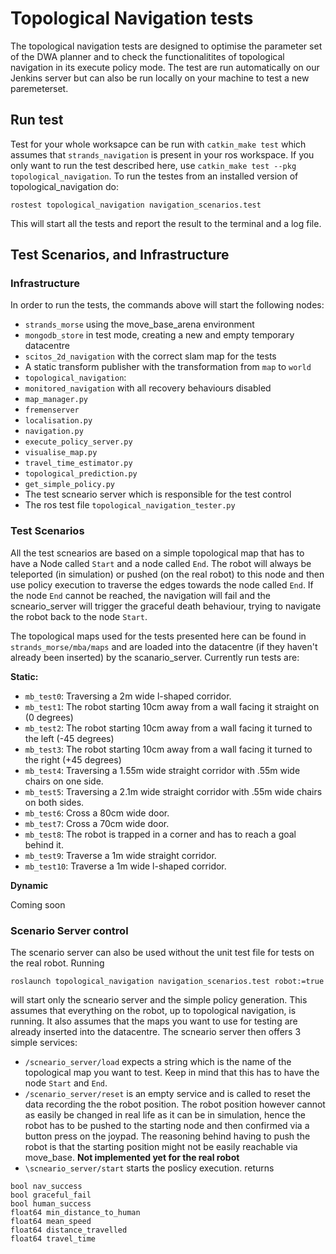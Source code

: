 # Topological Navigation tests

The topological navigation tests are designed to optimise the parameter set of the DWA planner and to check the functionalitites of topological navigation in its execute policy mode. The test are run automatically on our Jenkins server but can also be run locally on your machine to test a new paremeterset. 

## Run test

Test for your whole worksapce can be run with `catkin_make test` which assumes that `strands_navigation` is present in your ros workspace. If you only want to run the test described here, use `catkin_make test --pkg topological_navigation`. To run the testes from an installed version of topological_navigation do:

```
rostest topological_navigation navigation_scenarios.test
```

This will start all the tests and report the result to the terminal and a log file.

## Test Scenarios, and Infrastructure

### Infrastructure

In order to run the tests, the commands above will start the following nodes:

* `strands_morse` using the move_base_arena environment
* `mongodb_store` in test mode, creating a new and empty temporary datacentre
* `scitos_2d_navigation` with the correct slam map for the tests
* A static transform publisher with the transformation from `map` to `world`
* `topological_navigation`:
 * `monitored_navigation` with all recovery behaviours disabled
 * `map_manager.py`
 * `fremenserver`
 * `localisation.py`
 * `navigation.py`
 * `execute_policy_server.py`
 * `visualise_map.py`
 * `travel_time_estimator.py`
 * `topological_prediction.py`
 * `get_simple_policy.py`
* The test scneario server which is responsible for the test control
* The ros test file `topological_navigation_tester.py`

### Test Scenarios

All the test scnearios are based on a simple topological map that has to have a Node called `Start` and a node called `End`. The robot will always be teleported (in simulation) or pushed (on the real robot) to this node and then use policy execution to traverse the edges towards the node called `End`. If the node `End` cannot be reached, the navigation will fail and the scneario_server will trigger the graceful death behaviour, trying to navigate the robot back to the node `Start`.

The topological maps used for the tests presented here can be found in `strands_morse/mba/maps` and are loaded into the datacentre (if they haven't already been inserted) by the scanario_server. Currently run tests are:

**Static:**

* `mb_test0`: Traversing a 2m wide l-shaped corridor.
* `mb_test1`: The robot starting 10cm away from a wall facing it straight on (0 degrees)
* `mb_test2`: The robot starting 10cm away from a wall facing it turned to the left (-45 degrees)
* `mb_test3`: The robot starting 10cm away from a wall facing it turned to the right (+45 degrees)
* `mb_test4`: Traversing a 1.55m wide straight corridor with .55m wide chairs on one side.
* `mb_test5`: Traversing a 2.1m wide straight corridor with .55m wide chairs on both sides.
* `mb_test6`: Cross a 80cm wide door.
* `mb_test7`: Cross a 70cm wide door.
* `mb_test8`: The robot is trapped in a corner and has to reach a goal behind it.
* `mb_test9`: Traverse a 1m wide straight corridor.
* `mb_test10`: Traverse a 1m wide l-shaped corridor.

**Dynamic**

Coming soon

### Scenario Server control

The scenario server can also be used without the unit test file for tests on the real robot. Running

```
roslaunch topological_navigation navigation_scenarios.test robot:=true
```

will start only the scneario server and the simple policy generation. This assumes that everything on the robot, up to topological navigation, is running. It also assumes that the maps you want to use for testing are already inserted into the datacentre. The scneario server then offers 3 simple services:

* `/scneario_server/load` expects a string which is the name of the topological map you want to test. Keep in mind that this has to have the node `Start` and `End`.
* `/scenario_server/reset` is an empty service and is called to reset the data recording the the robot position. The robot position however cannot as easily be changed in real life as it can be in simulation, hence the robot has to be pushed to the starting node and then confirmed via a button press on the joypad. The reasoning behind having to push the robot is that the starting position might not be easily reachable via move_base. **Not implemented yet for the real robot**
* `\scneario_server/start` starts the poslicy execution. returns

 ```
bool nav_success
bool graceful_fail
bool human_success
float64 min_distance_to_human
float64 mean_speed
float64 distance_travelled
float64 travel_time
 ```

